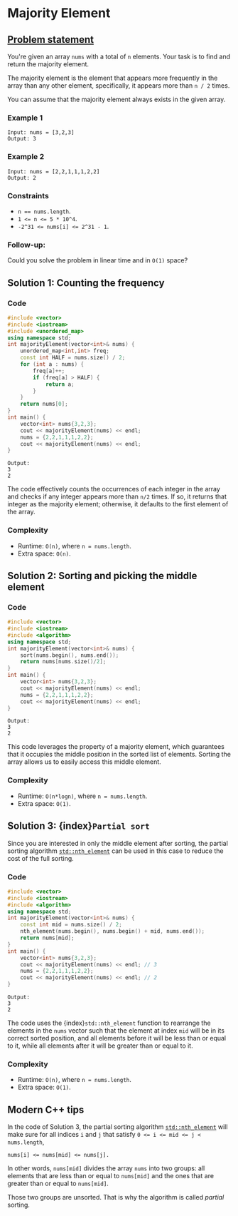 # Majority Element

## [Problem statement](https://leetcode.com/problems/majority-element/)

You're given an array `nums` with a total of `n` elements. Your task is to find and return the majority element.

The majority element is the element that appears more frequently in the array than any other element, specifically, it appears more than `n / 2` times.

You can assume that the majority element always exists in the given array.

### Example 1
```text
Input: nums = [3,2,3]
Output: 3
```

### Example 2
```text
Input: nums = [2,2,1,1,1,2,2]
Output: 2
``` 

### Constraints

* `n == nums.length`.
* `1 <= n <= 5 * 10^4`.
* `-2^31 <= nums[i] <= 2^31 - 1`.
 

### Follow-up: 
Could you solve the problem in linear time and in `O(1)` space?

## Solution 1: Counting the frequency

### Code
```cpp
#include <vector>
#include <iostream>
#include <unordered_map>
using namespace std;
int majorityElement(vector<int>& nums) {
    unordered_map<int,int> freq;
    const int HALF = nums.size() / 2;
    for (int a : nums) {
        freq[a]++;
        if (freq[a] > HALF) {
            return a;
        }
    }
    return nums[0];
}
int main() {
    vector<int> nums{3,2,3};
    cout << majorityElement(nums) << endl;
    nums = {2,2,1,1,1,2,2};
    cout << majorityElement(nums) << endl;
}
```
```text
Output:
3
2
```

The code effectively counts the occurrences of each integer in the array and checks if any integer appears more than `n/2` times. If so, it returns that integer as the majority element; otherwise, it defaults to the first element of the array.


### Complexity
* Runtime: `O(n)`, where `n = nums.length`.
* Extra space: `O(n)`.

## Solution 2: Sorting and picking the middle element

### Code
```cpp
#include <vector>
#include <iostream>
#include <algorithm>
using namespace std;
int majorityElement(vector<int>& nums) {
    sort(nums.begin(), nums.end());
    return nums[nums.size()/2];
}
int main() {
    vector<int> nums{3,2,3};
    cout << majorityElement(nums) << endl;
    nums = {2,2,1,1,1,2,2};
    cout << majorityElement(nums) << endl;
}
```
```text
Output:
3
2
```

This code leverages the property of a majority element, which guarantees that it occupies the middle position in the sorted list of elements. Sorting the array allows us to easily access this middle element. 


### Complexity

* Runtime: `O(n*logn)`, where `n = nums.length`.
* Extra space: `O(1)`.

## Solution 3: {index}`Partial sort`

Since you are interested in only the middle element after sorting, the partial sorting algorithm [`std::nth_element`](https://en.cppreference.com/w/cpp/algorithm/nth_element) can be used in this case to reduce the cost of the full sorting.

### Code
```cpp
#include <vector>
#include <iostream>
#include <algorithm>
using namespace std;
int majorityElement(vector<int>& nums) {
    const int mid = nums.size() / 2;    
    nth_element(nums.begin(), nums.begin() + mid, nums.end());
    return nums[mid];
}
int main() {
    vector<int> nums{3,2,3};
    cout << majorityElement(nums) << endl; // 3
    nums = {2,2,1,1,1,2,2};
    cout << majorityElement(nums) << endl; // 2
}
```
```text
Output:
3
2
```

The code uses the {index}`std::nth_element` function to rearrange the elements in the `nums` vector such that the element at index `mid` will be in its correct sorted position, and all elements before it will be less than or equal to it, while all elements after it will be greater than or equal to it.

### Complexity

* Runtime: `O(n)`, where `n = nums.length`.
* Extra space: `O(1)`.


## Modern C++ tips

In the code of Solution 3, the partial sorting algorithm [`std::nth_element`](https://en.cppreference.com/w/cpp/algorithm/nth_element) will make sure for all indices `i` and `j` that satisfy `0 <= i <= mid <= j < nums.length`,

    nums[i] <= nums[mid] <= nums[j].

In other words, `nums[mid]` divides the array `nums` into two groups: all elements that are less than or equal to `nums[mid]` and the ones that are greater than or equal to `nums[mid]`. 

Those two groups are unsorted. That is why the algorithm is called *partial* sorting. 

